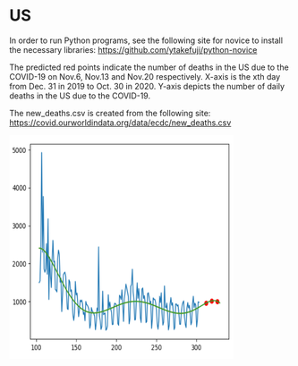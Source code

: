 # US
In order to run Python programs, see the following site for novice to install the necessary libraries:
https://github.com/ytakefuji/python-novice

The predicted red points indicate the number of deaths in the US due to the COVID-19 on Nov.6, Nov.13 and Nov.20 respectively. X-axis is the xth day from Dec. 31 in 2019 to Oct. 30 in 2020. Y-axis depicts the number of daily deaths in the US due to the COVID-19.

The new_deaths.csv is created from the following site:
https://covid.ourworldindata.org/data/ecdc/new_deaths.csv

<img src='predict.png' height=400 width=400>
